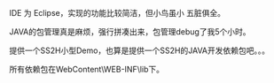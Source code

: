 IDE 为 Eclipse，实现的功能比较简洁，但小鸟虽小 五脏俱全。

JAVA的包管理真是麻烦，强行拼凑出来，包管理debug了我5个小时。

提供一个SS2H小型Demo，也算是提供一个SS2H的JAVA开发依赖包吧。。。

所有依赖包在WebContent\WEB-INF\lib下。
